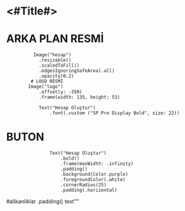 #  <#Title#>
# ARKA PLAN RESMİ
              Image("hesap")
                .resizable()
                .scaledToFill()
                .edgesIgnoringSafeArea(.all)
                .opacity(0.2)
             # LOGO RESMİ                
            Image("logo")
                .offset(y: -350)
                .frame(width: 135, height: 53)
                
                Text("Hesap Oluştur")
                    .font(.custom ("SP Pro Display Bold", size: 22))

# BUTON 
                    Text("Hesap Oluştur")
                        .bold()
                        .frame(maxWidth: .infinity)
                        .padding()
                        .background(Color.purple)
                        .foregroundColor(.white)
                        .cornerRadius(25)
                        .padding(.horizontal)


#alikanliklar
.padding()
text""

